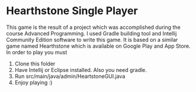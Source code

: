 # Hearthstone Single Player
This game is the result of a project which was accomplished during the course Advanced Programming. I used Gradle building tool and Intellij Community Edition software to write this game. 
It is based on a similar game named Hearthstone which is available on Google Play and App Store. 
In order to play you must 
1. Clone this folder
2. Have Intellij or Eclipse installed. Also you need gradle.
3. Run src/main/java/admin/HeartstoneGUI.java
4. Enjoy playing :)
